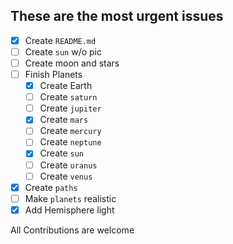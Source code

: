 ## These are the most urgent issues

-   [x] Create `README.md`
-   [ ] Create `sun` w/o pic
-   [ ] Create moon and stars
-   [ ] Finish Planets
    -   [x] Create Earth
    -   [ ] Create `saturn`
    -   [ ] Create `jupiter`
    -   [x] Create `mars`
    -   [ ] Create `mercury`
    -   [ ] Create `neptune`
    -   [x] Create `sun`
    -   [ ] Create `uranus`
    -   [ ] Create `venus`
-   [x] Create `paths`
-   [ ] Make `planets` realistic
-   [x] Add Hemisphere light

All Contributions are welcome
